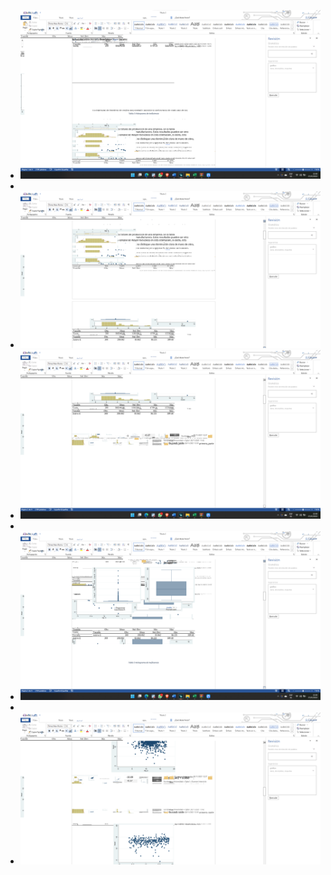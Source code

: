 - ![image.png](../assets/image_1643341235700_0.png)
-
- ![image.png](../assets/image_1643341243326_0.png)
- ![image.png](../assets/image_1643341252502_0.png)
-
- ![image.png](../assets/image_1643341261699_0.png)
-
- ![image.png](../assets/image_1643341271606_0.png)